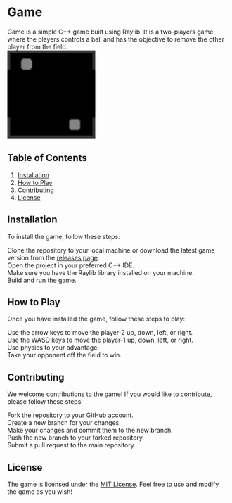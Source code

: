 # Game

Game is a simple C++ game built using Raylib. It is a two-players game where the players controls a ball and has the objective to remove the other player from the field.<br>
<img src="assets/game.png" width="200" height="200">

## Table of Contents

1. [Installation](#installation)
2. [How to Play](#how-to-play)
3. [Contributing](#contributing)
4. [License](#license)

## Installation

To install the game, follow these steps:

Clone the repository to your local machine or download the latest game version from the [releases page](https://github.com/FelipeFTN/Game/releases).<br>
Open the project in your preferred C++ IDE.<br>
Make sure you have the Raylib library installed on your machine.<br>
Build and run the game.<br>

## How to Play

Once you have installed the game, follow these steps to play:<br>

Use the arrow keys to move the player-2 up, down, left, or right.<br>
Use the WASD keys to move the player-1 up, down, left, or right.<br>
Use physics to your advantage.<br>
Take your opponent off the field to win.<br>

## Contributing

We welcome contributions to the game! If you would like to contribute, please follow these steps:

Fork the repository to your GitHub account.<br>
Create a new branch for your changes.<br>
Make your changes and commit them to the new branch.<br>
Push the new branch to your forked repository.<br>
Submit a pull request to the main repository.<br>

## License

The game is licensed under the [MIT License](https://github.com/FelipeFTN/Game/blob/master/LICENSE). Feel free to use and modify the game as you wish!
